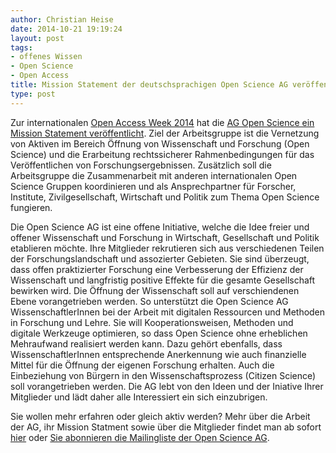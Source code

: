 ```yaml
---
author: Christian Heise
date: 2014-10-21 19:19:24
layout: post
tags:
- offenes Wissen
- Open Science
- Open Access
title: Mission Statement der deutschsprachigen Open Science AG veröffentlicht
type: post
---
```


Zur internationalen [Open Access Week 2014](http://www.openaccessweek.org/) hat die [AG Open Science ein Mission Statement veröffentlicht](/themen/offene-wissenschaft). Ziel der Arbeitsgruppe ist die Vernetzung von Aktiven im Bereich Öffnung von Wissenschaft und Forschung (Open Science) und die Erarbeitung rechtssicherer Rahmenbedingungen für das Veröffentlichen von Forschungsergebnissen. Zusätzlich soll die Arbeitsgruppe die Zusammenarbeit mit anderen internationalen Open Science Gruppen koordinieren und als Ansprechpartner für Forscher, Institute, Zivilgesellschaft, Wirtschaft und Politik zum Thema Open Science fungieren.

Die Open Science AG ist eine offene Initiative, welche die Idee freier und offener Wissenschaft und Forschung in Wirtschaft, Gesellschaft und Politik etablieren möchte. Ihre Mitglieder rekrutieren sich aus verschiedenen Teilen der Forschungslandschaft und assozierter Gebieten. Sie sind überzeugt, dass offen praktizierter Forschung eine Verbesserung der Effizienz der Wissenschaft und langfristig positive Effekte für die gesamte Gesellschaft bewirken wird. Die Öffnung der Wissenschaft soll auf verschiendenen Ebene vorangetrieben werden. So unterstützt die Open Science AG WissenschaftlerInnen bei der Arbeit mit digitalen Ressourcen und Methoden in Forschung und Lehre. Sie will Kooperationsweisen, Methoden und digitale Werkzeuge optimieren, so dass Open Science ohne erheblichen Mehraufwand realisiert werden kann. Dazu gehört ebenfalls, dass WissenschaftlerInnen entsprechende Anerkennung wie auch finanzielle Mittel für die Öffnung der eigenen Forschung erhalten. Auch die Einbeziehung von Bürgern in den Wissenschaftsprozess (Citizen Science) soll vorangetrieben werden. Die AG lebt von den Ideen und der Iniative Ihrer Mitglieder und lädt daher alle Interessiert ein sich einzubrigen.

Sie wollen mehr erfahren oder gleich aktiv werden? Mehr über die Arbeit der AG, ihr Mission Statment sowie über die Mitglieder findet man ab sofort [hier](/themen/offene-wissenschaft) oder [Sie abonnieren die Mailingliste der Open Science AG](https://lists.okfn.org/mailman/listinfo/open-science-de).